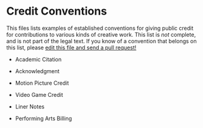 # Credit Conventions

This files lists examples of established conventions for giving public credit for contributions to various kinds of creative work.  This list is _not_ complete, and is not part of the legal text.  If you know of a convention that belongs on this list, please [edit this file and send a pull request!](https://github.com/creditstxt/credit-license/edit/master/conventions.md)

- Academic Citation

- Acknowledgment

- Motion Picture Credit

- Video Game Credit

- Liner Notes

- Performing Arts Billing
